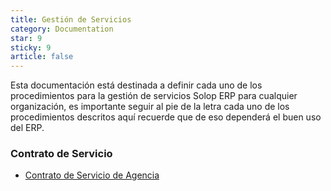 ```yaml
---
title: Gestión de Servicios
category: Documentation
star: 9
sticky: 9
article: false
---
```


Esta documentación está destinada a definir cada uno de los procedimientos para la gestión de servicios Solop ERP para cualquier organización, es importante seguir al pie de la letra cada uno de los procedimientos descritos aquí recuerde que de eso dependerá el buen uso del ERP.

### Contrato de Servicio

- [Contrato de Servicio de Agencia](service-contract/service-agency-contract)